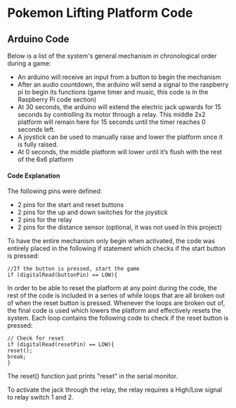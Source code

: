 # Pokemon Lifting Platform Code

## Arduino Code
Below is a list of the system's general mechanism in chronological order during a game:
- An arduino will receive an input from a button to begin the mechanism
- After an audio countdown, the arduino will send a signal to the raspberry pi to begin its functions (game timer and music, this code is in the Raspberry Pi code section)
- At 30 seconds, the arduino will extend the electric jack upwards for 15 seconds by controlling its motor through a relay. This middle 2x2 platform will remain here for 15 seconds until the timer reaches 0 seconds left.
- A joystick can be used to manually raise and lower the platform once it is fully raised.
- At 0 seconds, the middle platform will lower until it’s flush with the rest of the 6x6 platform

#### Code Explanation
The following pins were defined:
- 2 pins for the start and reset buttons
- 2 pins for the up and down switches for the joystick
- 2 pins for the relay
- 2 pins for the distance sensor (optional, it was not used in this project)


To have the entire mechanism only begin when activated, the code was entirely placed in the following if statement which checks if the start button is pressed:
```
//If the button is pressed, start the game
if (digitalRead(buttonPin) == LOW){
```


In order to be able to reset the platform at any point during the code, the rest of the code is included in a series of while loops that are all broken out of when the reset button is pressed. Whenever the loops are broken out of, the final code is used which lowers the platform and effectively resets the system. Each loop contains the following code to check if the reset button is pressed:
```
// Check for reset
if (digitalRead(resetPin) == LOW){
reset();
break; 
}
```
The reset() function just prints "reset" in the serial monitor. 


To activate the jack through the relay, the relay requires a High/Low signal to relay switch 1 and 2. 
